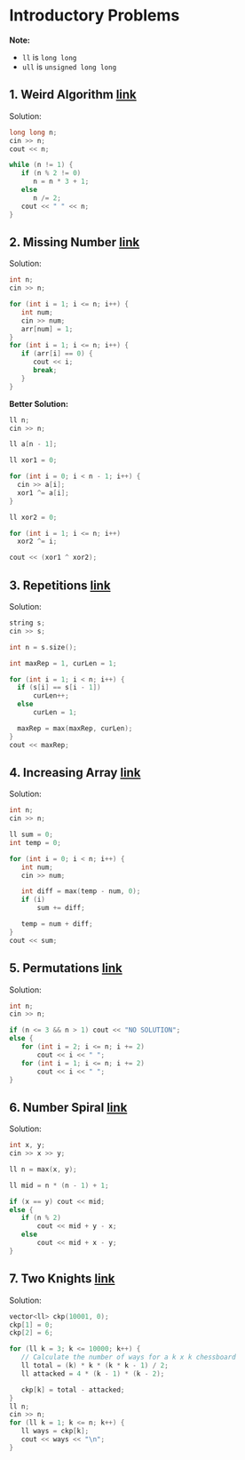 # Introductory Problems

**Note:** 
- `ll` is `long long`
- `ull` is `unsigned long long`

## 1. Weird Algorithm [link](https://cses.fi/problemset/task/1068)

Solution:
```cpp
long long n;
cin >> n;
cout << n;

while (n != 1) {
   if (n % 2 != 0)
      n = n * 3 + 1;
   else
      n /= 2;
   cout << " " << n;
}
```

## 2. Missing Number [link](https://cses.fi/problemset/task/1083)

Solution:
```cpp
int n;
cin >> n;

for (int i = 1; i <= n; i++) {
   int num;
   cin >> num;
   arr[num] = 1;
}
for (int i = 1; i <= n; i++) {
   if (arr[i] == 0) {
      cout << i;
      break;
   }
}
```

**Better Solution:**
```cpp
ll n;
cin >> n;

ll a[n - 1];

ll xor1 = 0;

for (int i = 0; i < n - 1; i++) {
  cin >> a[i];
  xor1 ^= a[i];
}

ll xor2 = 0;

for (int i = 1; i <= n; i++)
  xor2 ^= i;

cout << (xor1 ^ xor2);
```

## 3. Repetitions [link](https://cses.fi/problemset/task/1069)

Solution:
```cpp
string s;
cin >> s;

int n = s.size();

int maxRep = 1, curLen = 1;

for (int i = 1; i < n; i++) {
  if (s[i] == s[i - 1])
      curLen++;
  else
      curLen = 1;

  maxRep = max(maxRep, curLen);
}
cout << maxRep;
```

## 4. Increasing Array [link](https://cses.fi/problemset/task/1094)

Solution:
```cpp
int n;
cin >> n;

ll sum = 0;
int temp = 0;

for (int i = 0; i < n; i++) {
   int num;
   cin >> num;

   int diff = max(temp - num, 0);
   if (i)
       sum += diff;

   temp = num + diff;
}
cout << sum;
```

## 5. Permutations [link](https://cses.fi/problemset/task/1070)

Solution:
```cpp
int n;
cin >> n;

if (n <= 3 && n > 1) cout << "NO SOLUTION";
else {
   for (int i = 2; i <= n; i += 2)
       cout << i << " ";
   for (int i = 1; i <= n; i += 2)
       cout << i << " ";
}
```

## 6. Number Spiral [link](https://cses.fi/problemset/task/1071)

Solution:
```cpp
int x, y;
cin >> x >> y;

ll n = max(x, y);

ll mid = n * (n - 1) + 1;

if (x == y) cout << mid;
else {
   if (n % 2)
       cout << mid + y - x;
   else
       cout << mid + x - y;
}
```

## 7. Two Knights [link](https://cses.fi/problemset/task/1072)

Solution:
```cpp
vector<ll> ckp(10001, 0);
ckp[1] = 0;
ckp[2] = 6;

for (ll k = 3; k <= 10000; k++) {
   // Calculate the number of ways for a k x k chessboard
   ll total = (k) * k * (k * k - 1) / 2;
   ll attacked = 4 * (k - 1) * (k - 2);

   ckp[k] = total - attacked;
}
ll n;
cin >> n;
for (ll k = 1; k <= n; k++) {
   ll ways = ckp[k];
   cout << ways << "\n";
}
```
